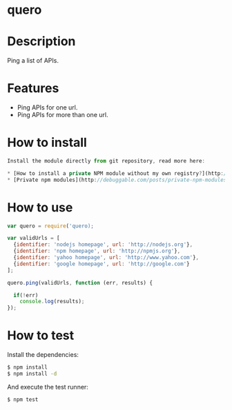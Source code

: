 quero
=====

# Description

Ping a list of APIs.

# Features

* Ping APIs for one url.
* Ping APIs for more than one url.

# How to install
```javascript
Install the module directly from git repository, read more here:

* [How to install a private NPM module without my own registry?](http://stackoverflow.com/questions/10386310/how-to-install-a-private-npm-module-without-my-own-registry)
* [Private npm modules](http://debuggable.com/posts/private-npm-modules:4e68cc7d-1ac4-42d9-995a-343dcbdd56cb)
```

# How to use

```javascript
var quero = require('quero);

var validUrls = [
  {identifier: 'nodejs homepage', url: 'http://nodejs.org'},
  {identifier: 'npm homepage', url: 'http://npmjs.org'},
  {identifier: 'yahoo homepage', url: 'http://www.yahoo.com'},
  {identifier: 'google homepage', url: 'http://google.com'}
];

quero.ping(validUrls, function (err, results) {

  if(!err)
    console.log(results);
});
```

# How to test

Install the dependencies:

```sh
$ npm install
$ npm install -d
```
And execute the test runner:

```sh
$ npm test
```